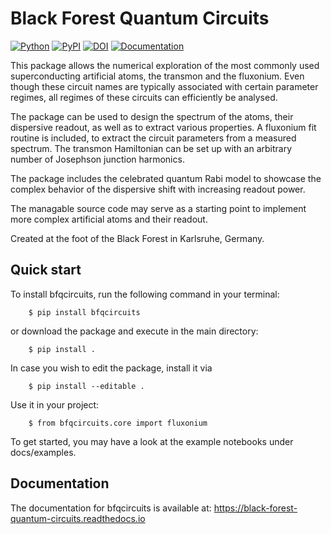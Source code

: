 # Black Forest Quantum Circuits

[![Python](https://img.shields.io/pypi/pyversions/bfqcircuits.svg)](https://badge.fury.io/py/bfqcircuits)
[![PyPI](https://badge.fury.io/py/bfqcircuits.svg)](https://badge.fury.io/py/bfqcircuits)
[![DOI](https://zenodo.org/badge/835614971.svg)](https://zenodo.org/doi/10.5281/zenodo.13695981)
[![Documentation](https://img.shields.io/badge/api-reference-blue.svg)](https://black-forest-quantum-circuits.readthedocs.io/en/stable/index.html)

This package allows the numerical exploration of the most commonly used superconducting artificial atoms,
the transmon and the fluxonium. Even though these circuit names are typically associated with certain parameter regimes,
all regimes of these circuits can efficiently be analysed.

The package can be used to design the spectrum of the atoms, their dispersive readout, as well as to extract various
properties. A fluxonium fit routine is included, to extract the circuit parameters from a measured spectrum.
The transmon Hamiltonian can be set up with an arbitrary number of Josephson junction harmonics.

The package includes the celebrated quantum Rabi model to showcase the complex behavior of the dispersive shift
with increasing readout power.

The managable source code may serve as a starting point to implement more complex artificial atoms and their readout.

Created at the foot of the Black Forest in Karlsruhe, Germany.

## Quick start

To install bfqcircuits, run the following command in your terminal:

        $ pip install bfqcircuits

or download the package and execute in the main directory:

        $ pip install .

In case you wish to edit the package, install it via

        $ pip install --editable .

Use it in your project:

        $ from bfqcircuits.core import fluxonium

To get started, you may have a look at the example notebooks under docs/examples.

## Documentation

The documentation for bfqcircuits is available at: https://black-forest-quantum-circuits.readthedocs.io